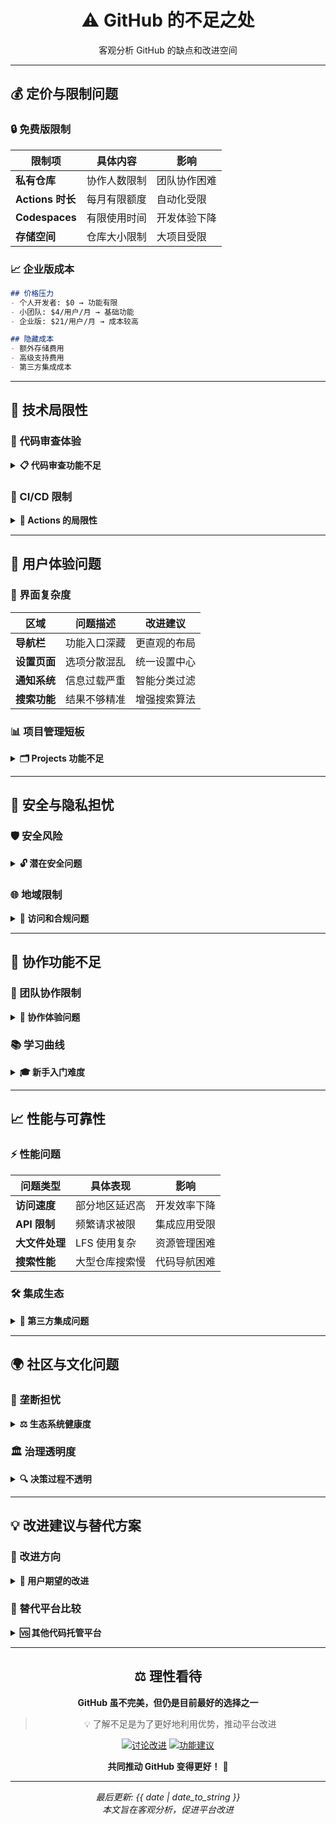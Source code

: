 <div align="center">

# ⚠️ GitHub 的不足之处

客观分析 GitHub 的缺点和改进空间

</div>

---

## 💰 定价与限制问题

### 🔒 免费版限制
| 限制项 | 具体内容 | 影响 |
|--------|----------|------|
| **私有仓库** | 协作人数限制 | 团队协作困难 |
| **Actions 时长** | 每月有限额度 | 自动化受限 |
| **Codespaces** | 有限使用时间 | 开发体验下降 |
| **存储空间** | 仓库大小限制 | 大项目受限 |

### 📈 企业版成本
```markdown
## 价格压力
- 个人开发者: $0 → 功能有限
- 小团队: $4/用户/月 → 基础功能
- 企业版: $21/用户/月 → 成本较高

## 隐藏成本
- 额外存储费用
- 高级支持费用
- 第三方集成成本
```

---

## 🔧 技术局限性

### 🐛 代码审查体验
<details>
<summary><b>📋 代码审查功能不足</b></summary>

- **缺乏实时协作**: 无法像 Google Docs 实时协作审查
- **评论管理混乱**: 大量评论时难以跟踪
- **缺少审查模板**: 无法标准化审查流程
- **移动端体验差**: 手机审查代码几乎不可用

</details>

### 🚀 CI/CD 限制
<details>
<summary><b>🤖 Actions 的局限性</b></summary>

```yaml
# 常见问题示例
- 构建时间限制: 6小时超时
- 矩阵构建: 有限并发数
- 自托管Runner: 维护成本高
- 缓存限制: 容易达到上限
```

**具体问题:**
- Windows/macOS Runner 成本高
- 复杂工作流调试困难
- 缺乏可视化流水线编辑

</details>

---

## 🎨 用户体验问题

### 📱 界面复杂度
| 区域 | 问题描述 | 改进建议 |
|------|----------|----------|
| **导航栏** | 功能入口深藏 | 更直观的布局 |
| **设置页面** | 选项分散混乱 | 统一设置中心 |
| **通知系统** | 信息过载严重 | 智能分类过滤 |
| **搜索功能** | 结果不够精准 | 增强搜索算法 |

### 📊 项目管理短板
<details>
<summary><b>🗂️ Projects 功能不足</b></summary>

- **看板功能基础**: 相比专业工具功能有限
- **缺少时间线视图**: 无法直观查看项目进度
- **依赖关系管理**: 缺乏任务依赖可视化
- **报告功能弱**: 生成定制报告困难

**对比专业工具:**
- Jira: 更强大的工作流
- Trello: 更灵活的看板
- Asana: 更直观的任务管理

</details>

---

## 🔐 安全与隐私担忧

### 🛡️ 安全风险
<details>
<summary><b>🔓 潜在安全问题</b></summary>

```markdown
## 数据安全
- 代码泄露风险: 误设公开仓库
- 依赖安全: 供应链攻击风险
- Token 泄露: 提交历史中的敏感信息

## 隐私问题
- 微软所有权: 数据控制权归属
- 用户行为分析: 数据使用透明度
- 企业数据: 合规性担忧
```

</details>

### 🌐 地域限制
<details>
<summary><b>🚫 访问和合规问题</b></summary>

- **地区限制**: 某些国家访问困难
- **数据驻地**: 数据存储位置限制
- **合规认证**: 特定行业合规性不足
- **网络延迟**: 部分地区访问速度慢

</details>

---

## 🔄 协作功能不足

### 👥 团队协作限制
<details>
<summary><b>🤝 协作体验问题</b></summary>

- **实时协作缺失**: 无法多人同时编辑
- **权限管理粗糙**: 角色权限不够细化
- **审批流程简单**: 缺乏复杂审批链
- **知识管理弱**: 文档协作功能有限

**对比其他平台:**
- GitLab: 更完善的 DevOps 流程
- Bitbucket: 更好的 Jira 集成
- Azure DevOps: 更强大的项目管理

</details>

### 📚 学习曲线
<details>
<summary><b>🎓 新手入门难度</b></summary>

```markdown
## 概念复杂性
- Git 本身的学习成本
- GitHub 特有工作流理解
- 分支策略和协作模式

## 功能发现困难
- 很多功能隐藏较深
- 文档分散在不同位置
- 最佳实践缺乏指导
```

</details>

---

## 📈 性能与可靠性

### ⚡ 性能问题
| 问题类型 | 具体表现 | 影响 |
|----------|----------|------|
| **访问速度** | 部分地区延迟高 | 开发效率下降 |
| **API 限制** | 频繁请求被限 | 集成应用受限 |
| **大文件处理** | LFS 使用复杂 | 资源管理困难 |
| **搜索性能** | 大型仓库搜索慢 | 代码导航困难 |

### 🛠️ 集成生态
<details>
<summary><b>🔌 第三方集成问题</b></summary>

- **市场应用质量参差**: 部分应用稳定性差
- **授权权限过大**: 安全风险增加
- **集成配置复杂**: 设置过程繁琐
- **成本叠加**: 多个付费应用成本高

</details>

---

## 🌍 社区与文化问题

### 👑 垄断担忧
<details>
<summary><b>⚖️ 生态系统健康度</b></summary>

```markdown
## 垄断风险
- 市场主导地位可能抑制创新
- 竞争对手生存空间受压
- 定价权完全掌握在微软手中

## 开源依赖过度
- 大多数开源项目集中在 GitHub
- 单点故障风险
- 迁移成本极高
```

</details>

### 🏛️ 治理透明度
<details>
<summary><b>🔍 决策过程不透明</b></summary>

- **功能开发路线图不清晰**
- **用户反馈响应机制有待改进**
- **重大变更通知不够及时**
- **社区治理参与度有限**

</details>

---

## 💡 改进建议与替代方案

### 🚀 改进方向
<details>
<summary><b>📝 用户期望的改进</b></summary>

```markdown
## 迫切需要的改进
1. 更合理的免费额度
2. 增强的代码审查工具
3. 更好的移动端体验
4. 更透明的定价策略

## 功能增强
- 实时协作编辑
- 高级项目管理功能
- 更好的大文件支持
- 增强的搜索能力
```

</details>

### 🔄 替代平台比较
<details>
<summary><b>🆚 其他代码托管平台</b></summary>

| 平台 | 优势 | 劣势 |
|------|------|------|
| **GitLab** | CI/CD 更强大，自托管 | 社区规模较小 |
| **Bitbucket** | Jira 集成好，价格优 | 功能更新慢 |
| **Azure DevOps** | 微软生态集成 | 学习曲线陡峭 |
| **Gitea** | 轻量，自托管自由 | 功能相对基础 |

</details>

---

<div align="center">

## ⚖️ 理性看待

**GitHub 虽不完美，但仍是目前最好的选择之一**

> 💡 了解不足是为了更好地利用优势，推动平台改进

[![讨论改进](https://img.shields.io/badge/💬_分享你的观点-9365FF?style=for-the-badge)](/../../discussions)
[![功能建议](https://img.shields.io/badge/💡_提交功能建议-00D4AA?style=for-the-badge)](/../../issues/new/choose)

**共同推动 GitHub 变得更好！** 🌟

</div>

---

<div align="center">

*最后更新: {{ date | date_to_string }}*  
*本文旨在客观分析，促进平台改进*

</div>